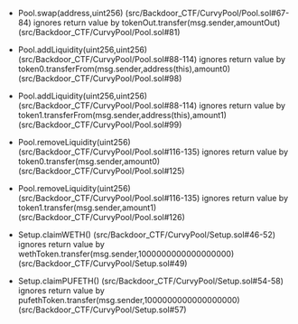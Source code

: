 - Pool.swap(address,uint256) (src/Backdoor_CTF/CurvyPool/Pool.sol#67-84) ignores return value by tokenOut.transfer(msg.sender,amountOut) (src/Backdoor_CTF/CurvyPool/Pool.sol#81)

- Pool.addLiquidity(uint256,uint256) (src/Backdoor_CTF/CurvyPool/Pool.sol#88-114) ignores return value by token0.transferFrom(msg.sender,address(this),amount0) (src/Backdoor_CTF/CurvyPool/Pool.sol#98)

- Pool.addLiquidity(uint256,uint256) (src/Backdoor_CTF/CurvyPool/Pool.sol#88-114) ignores return value by token1.transferFrom(msg.sender,address(this),amount1) (src/Backdoor_CTF/CurvyPool/Pool.sol#99)

- Pool.removeLiquidity(uint256) (src/Backdoor_CTF/CurvyPool/Pool.sol#116-135) ignores return value by token0.transfer(msg.sender,amount0) (src/Backdoor_CTF/CurvyPool/Pool.sol#125)

- Pool.removeLiquidity(uint256) (src/Backdoor_CTF/CurvyPool/Pool.sol#116-135) ignores return value by token1.transfer(msg.sender,amount1) (src/Backdoor_CTF/CurvyPool/Pool.sol#126)

- Setup.claimWETH() (src/Backdoor_CTF/CurvyPool/Setup.sol#46-52) ignores return value by wethToken.transfer(msg.sender,1000000000000000000) (src/Backdoor_CTF/CurvyPool/Setup.sol#49)

- Setup.claimPUFETH() (src/Backdoor_CTF/CurvyPool/Setup.sol#54-58) ignores return value by pufethToken.transfer(msg.sender,1000000000000000000) (src/Backdoor_CTF/CurvyPool/Setup.sol#57)